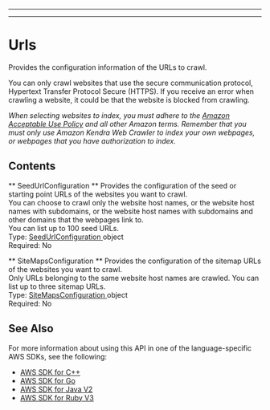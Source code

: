 --------

--------

# Urls<a name="API_Urls"></a>

Provides the configuration information of the URLs to crawl\.

You can only crawl websites that use the secure communication protocol, Hypertext Transfer Protocol Secure \(HTTPS\)\. If you receive an error when crawling a website, it could be that the website is blocked from crawling\.

 *When selecting websites to index, you must adhere to the [Amazon Acceptable Use Policy](https://aws.amazon.com/aup/) and all other Amazon terms\. Remember that you must only use Amazon Kendra Web Crawler to index your own webpages, or webpages that you have authorization to index\.* 

## Contents<a name="API_Urls_Contents"></a>

 ** SeedUrlConfiguration **   <a name="Kendra-Type-Urls-SeedUrlConfiguration"></a>
Provides the configuration of the seed or starting point URLs of the websites you want to crawl\.  
You can choose to crawl only the website host names, or the website host names with subdomains, or the website host names with subdomains and other domains that the webpages link to\.  
You can list up to 100 seed URLs\.  
Type: [ SeedUrlConfiguration ](API_SeedUrlConfiguration.md) object  
Required: No

 ** SiteMapsConfiguration **   <a name="Kendra-Type-Urls-SiteMapsConfiguration"></a>
Provides the configuration of the sitemap URLs of the websites you want to crawl\.  
Only URLs belonging to the same website host names are crawled\. You can list up to three sitemap URLs\.  
Type: [ SiteMapsConfiguration ](API_SiteMapsConfiguration.md) object  
Required: No

## See Also<a name="API_Urls_SeeAlso"></a>

For more information about using this API in one of the language\-specific AWS SDKs, see the following:
+  [ AWS SDK for C\+\+](https://docs.aws.amazon.com/goto/SdkForCpp/kendra-2019-02-03/Urls) 
+  [ AWS SDK for Go](https://docs.aws.amazon.com/goto/SdkForGoV1/kendra-2019-02-03/Urls) 
+  [ AWS SDK for Java V2](https://docs.aws.amazon.com/goto/SdkForJavaV2/kendra-2019-02-03/Urls) 
+  [ AWS SDK for Ruby V3](https://docs.aws.amazon.com/goto/SdkForRubyV3/kendra-2019-02-03/Urls) 